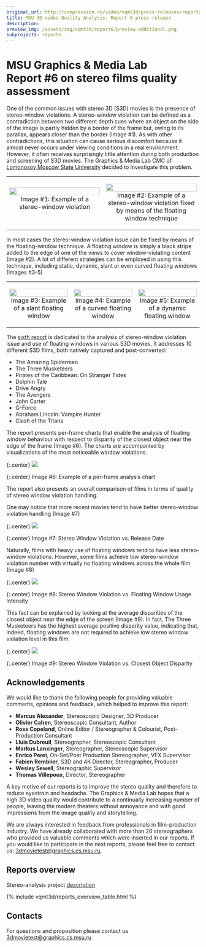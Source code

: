 ```yaml
---
original_url: http://compression.ru/video/vqmt3d/press-releases/report6/
title: MSU 3D-video Quality Analysis. Report 6 press release
description:
preview_img: /assets/img/vqmt3d/report6/preview-additional.png
subprojects: reports
---
```


# MSU Graphics & Media Lab Report #6 on stereo films quality assessment

One of the common issues with stereo 3D (S3D) movies is the presence of
stereo-window violations. A stereo-window violation can be defined as a
contradiction between two different depth cues where an object on the
side of the image is partly hidden by a border of the frame but, owing
to its parallax, appears closer than the border (Image #1). As with
other contradictions, this situation can cause serious discomfort
because it almost never occurs under viewing conditions in a real
environment. However, it often receives surprisingly little attention
during both production and screening of S3D movies. The Graphics & Media
Lab CMC of [Lomonosov Moscow State University](http://www.msu.ru)
decided to investigate this problem.

<table>
    <tr>
        <td width="50%">
            <p style="text-align: center; white-space: normal">
                <img src="/assets/img/vqmt3d/report6/image1.gif" style="width: 100%; max-width: 300px;" /><br>
                Image #1: Example of a stereo-window violation<br><br>
            </p>
        </td>
        <td width="50%">
            <p style="text-align: center; white-space: normal">
                <img src="/assets/img/vqmt3d/report6/image2.gif" style="width: 100%; max-width: 300px;" /><br>
                Image #2: Example of a stereo-window violation fixed by means of the floating window technique<br>
            </p>
        </td>
    </tr>
</table>

In most cases the stereo-window violation issue can be fixed by means of
the floating-window technique. A floating window is simply a black
stripe added to the edge of one of the views to cover window-violating
content (Image #2). A lot of different strategies can be employed in
using this technique, including static, dynamic, slant or even curved
floating windows (Images #3-5)

<table>
    <tr>
        <td width="33%">
            <p style="text-align: center; white-space: normal">
                <img src="/assets/img/vqmt3d/report6/image3.gif" style="width: 100%; max-width: 200px;" /><br>
                Image #3: Example of a slant floating window<br>
            </p>
        </td>
        <td width="33%">
            <p style="text-align: center; white-space: normal">
                <img src="/assets/img/vqmt3d/report6/image4.gif" style="width: 100%; max-width: 200px;" /><br>
                Image #4: Example of a curved floating window<br>
            </p>
        </td>
        <td width="33%">
            <p style="text-align: center; white-space: normal">
                <img src="/assets/img/vqmt3d/report6/image5.gif" style="width: 100%; max-width: 200px;" /><br>
                Image #5: Example of a dynamic floating window<br>
            </p>
        </td>
    </tr>
</table>

The [sixth report](/stereo_quality/report6.html) is
dedicated to the analysis of stereo-window violation issue and use of
floating windows in various S3D movies. It addresses 10 different S3D
films, both natively captured and post-converted:

-   The Amazing Spiderman
-   The Three Musketeers
-   Pirates of the Caribbean: On Stranger Tides
-   Dolphin Tale
-   Drive Angry
-   The Avengers
-   John Carter
-   G-Force
-   Abraham Lincoln: Vampire Hunter
-   Clash of the Titans

The report presents per-frame charts that enable the analysis of
floating window behaviour with respect to disparity of the closest
object near the edge of the frame (Image #6). The charts are
accompanied by visualizations of the most noticeable window violations.

{:.center}
![](/assets/img/vqmt3d/report6/image6.png)

{:.center}
Image #6: Example of a per-frame analysis chart

The report also presents an overall comparison of films in terms of
quality of stereo window violation handling.

One may notice that more recent movies tend to have better stereo-window
violation handling (Image #7)

{:.center}
![](/assets/img/vqmt3d/report6/image7.png)

{:.center}
Image #7: Stereo Window Violation vs. Release Date

Naturally, films with heavy use of floating windows tend to have less
stereo-window violations. However, some films achieve low stereo-window
violation number with virtually no floating windows across the whole
film (Image #8)

{:.center}
![](/assets/img/vqmt3d/report6/image8.png)

{:.center}
Image #8: Stereo Window Violation vs. Floating Window Usage Intensity

This fact can be explained by looking at the average disparities of the
closest object near the edge of the screen (Image #9). In fact, The
Three Musketeers has the highest average positive disparity value,
indicating that, indeed, floating windows are not required to achieve
low stereo window violation level in this film.

{:.center}
![](/assets/img/vqmt3d/report6/image9.png)

{:.center}
Image #9: Stereo Window Violation vs. Closest Object Disparity

## Acknowledgements

We would like to thank the following people for providing valuable
comments, opinions and feedback, which helped to improve this report:

-   **Marcus Alexander**, Stereoscopic Designer, 3D Producer
-   **Olivier Cahen**, Stereoscopic Consultant, Author
-   **Ross Copeland**, Online Editor / Stereographer & Colourist,
    Post-Production Consultant
-   **Lluis Dubreuil**, Stereographer, Stereoscopic Consultant
-   **Markus Lanxinger**, Stereographer, Stereoscopic Supervisor
-   **Enrico Perei**, On-Set/Post Production Stereographer, VFX
    Supervisor
-   **Fabien Remblier**, S3D and 4K Director, Stereographer, Producer
-   **Wesley Sewell**, Stereographic Supervisor
-   **Thomas Villepoux**, Director, Stereographer

A key motive of our reports is to improve the stereo quality and
therefore to reduce eyestrain and headache. The Graphics & Media Lab
hopes that a high 3D video quality would contribute to a continually
increasing number of people, leaving the modern theaters without
annoyance and with good impressions from the image quality and
storytelling.

We are always interested in feedback from professionals in
film-production industry. We have already collaborated with more than 20
stereographers who provided us valuable comments which were inserted in
our reports. If you would like to participate in the next reports,
please feel free to contact us: <3dmovietest@graphics.cs.msu.ru>.

## Reports overview

Stereo-analysis project
[description](/stereo_quality/)

{% include vqmt3d/reports_overview_table.html %}

## Contacts

For questions and proposition please contact us <3dmovietest@graphics.cs.msu.ru>
